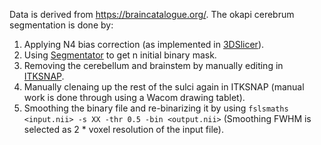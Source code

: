 Data is derived from <https://braincatalogue.org/>. The okapi cerebrum segmentation is done by:
1. Applying N4 bias correction (as implemented in [3DSlicer](https://www.slicer.org/)).
2. Using [Segmentator](https://github.com/ofgulban/segmentator) to get n initial binary mask.
3. Removing the cerebellum and brainstem by manually editing in [ITKSNAP](http://www.itksnap.org/pmwiki/pmwiki.php).
4. Manually clenaing up the rest of the sulci again in ITKSNAP (manual work is done through using a Wacom drawing tablet).
5. Smoothing the binary file and re-binarizing it by using `fslsmaths <input.nii> -s XX -thr 0.5 -bin <output.nii>` (Smoothing FWHM is selected as 2 * voxel resolution of the input file).
